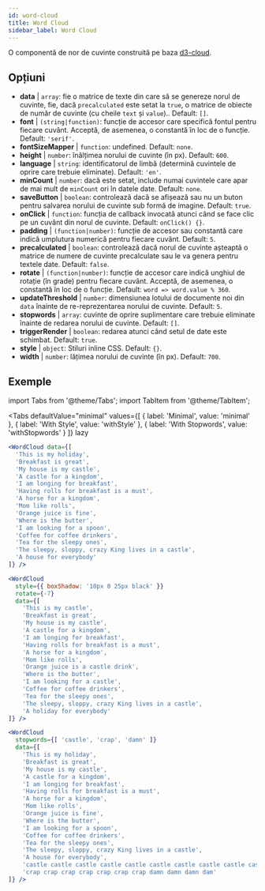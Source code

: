 ```yaml
---
id: word-cloud 
title: Word Cloud
sidebar_label: Word Cloud
---
```


O componentă de nor de cuvinte construită pe baza [d3-cloud](https://github.com/jasondavies/d3-cloud).

## Opțiuni

* __data__ | `array`: fie o matrice de texte din care să se genereze norul de cuvinte, fie, dacă `precalculated` este setat la `true`, o matrice de obiecte de număr de cuvinte (cu cheile `text` și `value`).. Default: `[]`.
* __font__ | `(string|function)`: funcție de accesor care specifică fontul pentru fiecare cuvânt. Acceptă, de asemenea, o constantă în loc de o funcție. Default: `'serif'`.
* __fontSizeMapper__ | `function`: undefined. Default: `none`.
* __height__ | `number`: înălțimea norului de cuvinte (în px). Default: `600`.
* __language__ | `string`: identificatorul de limbă (determină cuvintele de oprire care trebuie eliminate). Default: `'en'`.
* __minCount__ | `number`: dacă este setat, include numai cuvintele care apar de mai mult de `minCount` ori în datele date. Default: `none`.
* __saveButton__ | `boolean`: controlează dacă se afișează sau nu un buton pentru salvarea norului de cuvinte sub formă de imagine. Default: `true`.
* __onClick__ | `function`: funcția de callback invocată atunci când se face clic pe un cuvânt din norul de cuvinte. Default: `onClick() {}`.
* __padding__ | `(function|number)`: funcție de accesor sau constantă care indică umplutura numerică pentru fiecare cuvânt. Default: `5`.
* __precalculated__ | `boolean`: controlează dacă norul de cuvinte așteaptă o matrice de numere de cuvinte precalculate sau le va genera pentru textele date. Default: `false`.
* __rotate__ | `(function|number)`: funcție de accesor care indică unghiul de rotație (în grade) pentru fiecare cuvânt. Acceptă, de asemenea, o constantă în loc de o funcție. Default: `word => word.value % 360`.
* __updateThreshold__ | `number`: dimensiunea lotului de documente noi din `data` înainte de re-reprezentarea norului de cuvinte. Default: `5`.
* __stopwords__ | `array`: cuvinte de oprire suplimentare care trebuie eliminate înainte de redarea norului de cuvinte. Default: `[]`.
* __triggerRender__ | `boolean`: redarea atunci când setul de date este schimbat. Default: `true`.
* __style__ | `object`: Stiluri inline CSS. Default: `{}`.
* __width__ | `number`: lățimea norului de cuvinte (în px). Default: `700`.


## Exemple

import Tabs from '@theme/Tabs';
import TabItem from '@theme/TabItem';

<Tabs
    defaultValue="minimal"
    values={[
        { label: 'Minimal', value: 'minimal' },
        { label: 'With Style', value: 'withStyle' },
        { label: 'With Stopwords', value: 'withStopwords' }
    ]}
    lazy
>

<TabItem value="minimal">

```jsx live
<WordCloud data={[
  'This is my holiday', 
  'Breakfast is great', 
  'My house is my castle', 
  'A castle for a kingdom', 
  'I am longing for breakfast',
  'Having rolls for breakfast is a must',
  'A horse for a kingdom',
  'Mom like rolls',
  'Orange juice is fine',
  'Where is the butter',
  'I am looking for a spoon',
  'Coffee for coffee drinkers',
  'Tea for the sleepy ones',
  'The sleepy, sloppy, crazy King lives in a castle',
  'A house for everybody'
]} />
```
</TabItem>

<TabItem value="withStyle">

```jsx live
<WordCloud 
  style={{ boxShadow: '10px 0 25px black' }}
  rotate={-7}
  data={[
    'This is my castle', 
    'Breakfast is great', 
    'My house is my castle', 
    'A castle for a kingdom', 
    'I am longing for breakfast',
    'Having rolls for breakfast is a must',
    'A horse for a kingdom',
    'Mom like rolls',
    'Orange juice is a castle drink',
    'Where is the butter',
    'I am looking for a castle',
    'Coffee for coffee drinkers',
    'Tea for the sleepy ones',
    'The sleepy, sloppy, crazy King lives in a castle',
    'A holiday for everybody'
]} />
```
</TabItem>

<TabItem value="withStopwords">

```jsx live
<WordCloud 
  stopwords={[ 'castle', 'crap', 'damn' ]}
  data={[
    'This is my holiday', 
    'Breakfast is great', 
    'My house is my castle', 
    'A castle for a kingdom', 
    'I am longing for breakfast',
    'Having rolls for breakfast is a must',
    'A horse for a kingdom',
    'Mom like rolls',
    'Orange juice is fine',
    'Where is the butter',
    'I am looking for a spoon',
    'Coffee for coffee drinkers',
    'Tea for the sleepy ones',
    'The sleepy, sloppy, crazy King lives in a castle',
    'A house for everybody',
    'castle castle castle castle castle castle castle castle castle castle',
    'crap crap crap crap crap crap crap damn damn damn dam'
]} />
```

</TabItem>

</Tabs>

